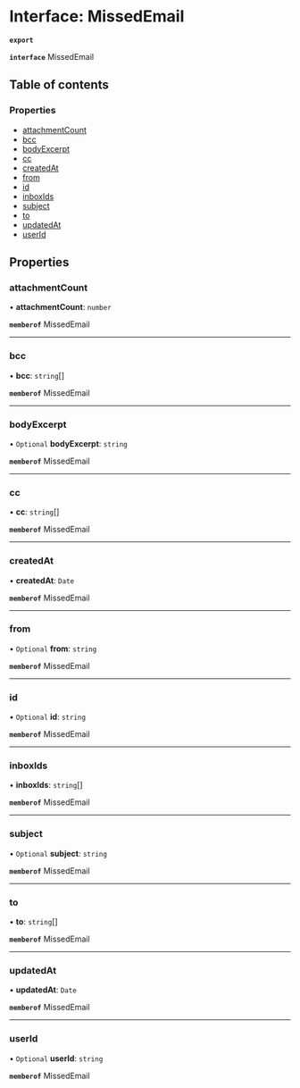 # Interface: MissedEmail

**`export`**

**`interface`** MissedEmail

## Table of contents

### Properties

- [attachmentCount](MissedEmail.md#attachmentcount)
- [bcc](MissedEmail.md#bcc)
- [bodyExcerpt](MissedEmail.md#bodyexcerpt)
- [cc](MissedEmail.md#cc)
- [createdAt](MissedEmail.md#createdat)
- [from](MissedEmail.md#from)
- [id](MissedEmail.md#id)
- [inboxIds](MissedEmail.md#inboxids)
- [subject](MissedEmail.md#subject)
- [to](MissedEmail.md#to)
- [updatedAt](MissedEmail.md#updatedat)
- [userId](MissedEmail.md#userid)

## Properties

### attachmentCount

• **attachmentCount**: `number`

**`memberof`** MissedEmail

___

### bcc

• **bcc**: `string`[]

**`memberof`** MissedEmail

___

### bodyExcerpt

• `Optional` **bodyExcerpt**: `string`

**`memberof`** MissedEmail

___

### cc

• **cc**: `string`[]

**`memberof`** MissedEmail

___

### createdAt

• **createdAt**: `Date`

**`memberof`** MissedEmail

___

### from

• `Optional` **from**: `string`

**`memberof`** MissedEmail

___

### id

• `Optional` **id**: `string`

**`memberof`** MissedEmail

___

### inboxIds

• **inboxIds**: `string`[]

**`memberof`** MissedEmail

___

### subject

• `Optional` **subject**: `string`

**`memberof`** MissedEmail

___

### to

• **to**: `string`[]

**`memberof`** MissedEmail

___

### updatedAt

• **updatedAt**: `Date`

**`memberof`** MissedEmail

___

### userId

• `Optional` **userId**: `string`

**`memberof`** MissedEmail
